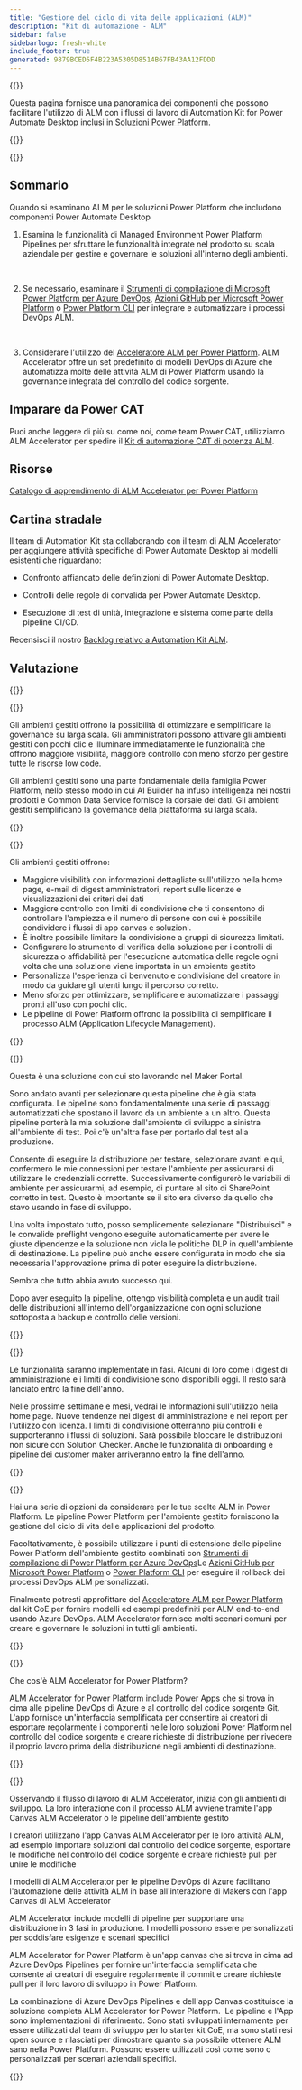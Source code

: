 ```yaml
---
title: "Gestione del ciclo di vita delle applicazioni (ALM)"
description: "Kit di automazione - ALM"
sidebar: false
sidebarlogo: fresh-white
include_footer: true
generated: 9879BCED5F4B223A5305D8514B67FB43AA12FDDD
---
```


{{<slideStyles>}}

<div class="optional">

Questa pagina fornisce una panoramica dei componenti che possono facilitare l'utilizzo di ALM con i flussi di lavoro di Automation Kit for Power Automate Desktop inclusi in [Soluzioni Power Platform](https://learn.microsoft.com/power-platform/alm/solution-concepts-alm).

</div>

{{<presentation slides="1,2,3,4,5,6,7">}}

<div class="optional">

{{<presentationStyles>}}

## Sommario

Quando si esaminano ALM per le soluzioni Power Platform che includono componenti Power Automate Desktop

1. Esamina le funzionalità di Managed Environment Power Platform Pipelines per sfruttare le funzionalità integrate nel prodotto su scala aziendale per gestire e governare le soluzioni all'interno degli ambienti.

<br/>

2. Se necessario, esaminare il [Strumenti di compilazione di Microsoft Power Platform per Azure DevOps](https://learn.microsoft.com/power-platform/alm/devops-build-tools), [Azioni GitHub per Microsoft Power Platform](https://learn.microsoft.com/power-platform/alm/devops-github-actions) o [Power Platform CLI](https://learn.microsoft.com/power-platform/developer/cli/introduction) per integrare e automatizzare i processi DevOps ALM.

<br/>

3. Considerare l'utilizzo del [Acceleratore ALM per Power Platform](https://learn.microsoft.com/power-platform/guidance/coe/almacceleratorpowerplatform-components). ALM Accelerator offre un set predefinito di modelli DevOps di Azure che automatizza molte delle attività ALM di Power Platform usando la governance integrata del controllo del codice sorgente.

## Imparare da Power CAT

Puoi anche leggere di più su come noi, come team Power CAT, utilizziamo ALM Accelerator per spedire il [Kit di automazione CAT di potenza ALM](/it/features/alm/powercat).

## Risorse

[Catalogo di apprendimento di ALM Accelerator per Power Platform](https://learn.microsoft.com/power-platform/guidance/coe/almacceleratorpowerplatform-learningcatalog)

## Cartina stradale

Il team di Automation Kit sta collaborando con il team di ALM Accelerator per aggiungere attività specifiche di Power Automate Desktop ai modelli esistenti che riguardano:

- Confronto affiancato delle definizioni di Power Automate Desktop.

- Controlli delle regole di convalida per Power Automate Desktop.

- Esecuzione di test di unità, integrazione e sistema come parte della pipeline CI/CD.

Recensisci il nostro [Backlog relativo a Automation Kit ALM](https://github.com/microsoft/powercat-automation-kit/issues?q=is%3Aissue+is%3Aopen+label%3Aalm).

## Valutazione

{{<questions name="/content/it/features/alm.json" completed="Grazie per aver fornito feedback" showNavigationButtons="false" locale="it">}}

</div>

{{<slide  id="slide1" audio="features/alm/managed-environments-overview.mp3" description="Managed Environments Overview" image="features/alm/managed-environments-overview.svg" >}}

Gli ambienti gestiti offrono la possibilità di ottimizzare e semplificare la governance su larga scala. Gli amministratori possono attivare gli ambienti gestiti con pochi clic e illuminare immediatamente le funzionalità che offrono maggiore visibilità, maggiore controllo con meno sforzo per gestire tutte le risorse low code.

Gli ambienti gestiti sono una parte fondamentale della famiglia Power Platform, nello stesso modo in cui AI Builder ha infuso intelligenza nei nostri prodotti e Common Data Service fornisce la dorsale dei dati. Gli ambienti gestiti semplificano la governance della piattaforma su larga scala.

{{</slide>}}

{{<slide  id="slide2" audio="features/alm/managed-environments-features.mp3" description="Managed Environments Features" image="features/alm/managed-environments-features.svg" >}}

Gli ambienti gestiti offrono:

- Maggiore visibilità con informazioni dettagliate sull'utilizzo nella home page, e-mail di digest amministratori, report sulle licenze e visualizzazioni dei criteri dei dati
- Maggiore controllo con limiti di condivisione che ti consentono di controllare l'ampiezza e il numero di persone con cui è possibile condividere i flussi di app canvas e soluzioni.
- È inoltre possibile limitare la condivisione a gruppi di sicurezza limitati.
- Configurare lo strumento di verifica della soluzione per i controlli di sicurezza o affidabilità per l'esecuzione automatica delle regole ogni volta che una soluzione viene importata in un ambiente gestito
- Personalizza l'esperienza di benvenuto e condivisione del creatore in modo da guidare gli utenti lungo il percorso corretto.
- Meno sforzo per ottimizzare, semplificare e automatizzare i passaggi pronti all'uso con pochi clic. 
- Le pipeline di Power Platform offrono la possibilità di semplificare il processo ALM (Application Lifecycle Management).

{{</slide>}}

{{<slide  id="slide3" cdnVideo="features/alm/managed-environments-power-platform-pipelines-demo.mp4" description="Power Platform Pipelines Demo" >}}

Questa è una soluzione con cui sto lavorando nel Maker Portal.

Sono andato avanti per selezionare questa pipeline che è già stata configurata. Le pipeline sono fondamentalmente una serie di passaggi automatizzati che spostano il lavoro da un ambiente a un altro. Questa pipeline porterà la mia soluzione dall'ambiente di sviluppo a sinistra all'ambiente di test. Poi c'è un'altra fase per portarlo dal test alla produzione.

Consente di eseguire la distribuzione per testare, selezionare avanti e qui, confermerò le mie connessioni per testare l'ambiente per assicurarsi di utilizzare le credenziali corrette. Successivamente configurerò le variabili di ambiente per assicurarmi, ad esempio, di puntare al sito di SharePoint corretto in test. Questo è importante se il sito era diverso da quello che stavo usando in fase di sviluppo. 

Una volta impostato tutto, posso semplicemente selezionare "Distribuisci" e le convalide preflight vengono eseguite automaticamente per avere le giuste dipendenze e la soluzione non viola le politiche DLP in quell'ambiente di destinazione. La pipeline può anche essere configurata in modo che sia necessaria l'approvazione prima di poter eseguire la distribuzione. 

Sembra che tutto abbia avuto successo qui.

Dopo aver eseguito la pipeline, ottengo visibilità completa e un audit trail delle distribuzioni all'interno dell'organizzazione con ogni soluzione sottoposta a backup e controllo delle versioni.

{{</slide>}}

{{<slide  id="slide4" audio="features/alm/managed-environments-feature-availability.mp3?v=1" description="Managed Environments Availability" image="features/alm/managed-environments-feature-availability.svg?v=1" >}}

Le funzionalità saranno implementate in fasi. Alcuni di loro come i digest di amministrazione e i limiti di condivisione sono disponibili oggi. Il resto sarà lanciato entro la fine dell'anno.

Nelle prossime settimane e mesi, vedrai le informazioni sull'utilizzo nella home page. Nuove tendenze nei digest di amministrazione e nei report per l'utilizzo con licenza. I limiti di condivisione otterranno più controlli e supporteranno i flussi di soluzioni. Sarà possibile bloccare le distribuzioni non sicure con Solution Checker. Anche le funzionalità di onboarding e pipeline dei customer maker arriveranno entro la fine dell'anno.

{{</slide>}}

{{<slide  id="slide5" audio="features/alm/pipeline-extensibility.mp3?v=1" description="Pipeline Extensibility" image="features/alm/pipeline-extensibility.svg?v=1" >}}

Hai una serie di opzioni da considerare per le tue scelte ALM in Power Platform. Le pipeline Power Platform per l'ambiente gestito forniscono la gestione del ciclo di vita delle applicazioni del prodotto.

Facoltativamente, è possibile utilizzare i punti di estensione delle pipeline Power Platform dell'ambiente gestito combinati con [Strumenti di compilazione di Power Platform per Azure DevOps](https://learn.microsoft.com/power-platform/alm/devops-build-tools)Le [Azioni GitHub per Microsoft Power Platform](https://learn.microsoft.com/power-platform/alm/devops-github-actions) o [Power Platform CLI](https://learn.microsoft.com/en-us/power-platform/developer/cli/introduction) per eseguire il rollback dei processi DevOps ALM personalizzati.

Finalmente potresti approfittare del [Acceleratore ALM per Power Platform](https://learn.microsoft.com/power-platform/guidance/coe/almacceleratorpowerplatform-learningcatalog) dal kit CoE per fornire modelli ed esempi predefiniti per ALM end-to-end usando Azure DevOps. ALM Accelerator fornisce molti scenari comuni per creare e governare le soluzioni in tutti gli ambienti.

{{</slide>}}

{{<slide  id="slide6" audio="features/alm/alm-accelerator-for-power-platform-overview.mp3?v=1" description="ALM Accelerator for Power Platform Overview" image="features/alm/alm-accelerator-for-power-platform-overview.svg?v=1" >}}

Che cos'è ALM Accelerator for Power Platform?

ALM Accelerator for Power Platform include Power Apps che si trova in cima alle pipeline DevOps di Azure e al controllo del codice sorgente Git. L'app fornisce un'interfaccia semplificata per consentire ai creatori di esportare regolarmente i componenti nelle loro soluzioni Power Platform nel controllo del codice sorgente e creare richieste di distribuzione per rivedere il proprio lavoro prima della distribuzione negli ambienti di destinazione.

{{</slide>}}

{{<slide  id="slide7" audio="features/alm/alm-accelerator-for-power-platform-workflow.mp3?v=1" description="ALM Accelerator for Power Platform Workflow" image="features/alm/alm-accelerator-for-power-platform-workflow.svg?v=1" >}}

Osservando il flusso di lavoro di ALM Accelerator, inizia con gli ambienti di sviluppo. La loro interazione con il processo ALM avviene tramite l'app Canvas ALM Accelerator o le pipeline dell'ambiente gestito

I creatori utilizzano l'app Canvas ALM Accelerator per le loro attività ALM, ad esempio importare soluzioni dal controllo del codice sorgente, esportare le modifiche nel controllo del codice sorgente e creare richieste pull per unire le modifiche

I modelli di ALM Accelerator per le pipeline DevOps di Azure facilitano l'automazione delle attività ALM in base all'interazione di Makers con l'app Canvas di ALM Accelerator

ALM Accelerator include modelli di pipeline per supportare una distribuzione in 3 fasi in produzione.
I modelli possono essere personalizzati per soddisfare esigenze e scenari specifici

ALM Accelerator for Power Platform è un'app canvas che si trova in cima ad Azure DevOps Pipelines per fornire un'interfaccia semplificata che consente ai creatori di eseguire regolarmente il commit e creare richieste pull per il loro lavoro di sviluppo in Power Platform. 

La combinazione di Azure DevOps Pipelines e dell'app Canvas costituisce la soluzione completa ALM Accelerator for Power Platform. 
Le pipeline e l'App sono implementazioni di riferimento. Sono stati sviluppati internamente per essere utilizzati dal team di sviluppo per lo starter kit CoE, ma sono stati resi open source e rilasciati per dimostrare quanto sia possibile ottenere ALM sano nella Power Platform. Possono essere utilizzati così come sono o personalizzati per scenari aziendali specifici.

{{</slide>}}
